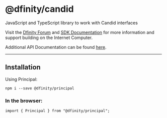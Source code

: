 # @dfinity/candid

JavaScript and TypeScript library to work with Candid interfaces

Visit the [Dfinity Forum](https://forum.dfinity.org/) and [SDK Documentation](https://sdk.dfinity.org/docs/index.html) for more information and support building on the Internet Computer.

Additional API Documentation can be found [here](https://agent-js.icp.xyz/candid/index.html).

---

## Installation

Using Principal:

```
npm i --save @dfinity/principal
```

### In the browser:

```
import { Principal } from "@dfinity/principal";
```
